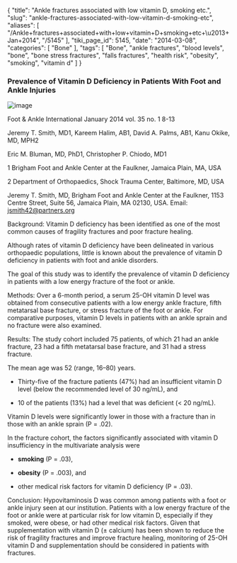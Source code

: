 {
    "title": "Ankle fractures associated with low vitamin D, smoking etc.",
    "slug": "ankle-fractures-associated-with-low-vitamin-d-smoking-etc",
    "aliases": [
        "/Ankle+fractures+associated+with+low+vitamin+D+smoking+etc+\u2013+Jan+2014",
        "/5145"
    ],
    "tiki_page_id": 5145,
    "date": "2014-03-08",
    "categories": [
        "Bone"
    ],
    "tags": [
        "Bone",
        "ankle fractures",
        "blood levels",
        "bone",
        "bone stress fractures",
        "falls fractures",
        "health risk",
        "obesity",
        "smoking",
        "vitamin d"
    ]
}


### Prevalence of Vitamin D Deficiency in Patients With Foot and Ankle Injuries

<img src="https://d378j1rmrlek7x.cloudfront.net/attachments/jpeg/ankle.jpg" alt="image">

Foot & Ankle International January 2014 vol. 35 no. 1 8-13 

Jeremy T. Smith, MD1, Kareem Halim, AB1, David A. Palms, AB1, Kanu Okike, MD, MPH2

Eric M. Bluman, MD, PhD1, Christopher P. Chiodo, MD1

1 Brigham Foot and Ankle Center at the Faulkner, Jamaica Plain, MA, USA

2 Department of Orthopaedics, Shock Trauma Center, Baltimore, MD, USA

Jeremy T. Smith, MD, Brigham Foot and Ankle Center at the Faulkner, 1153 Centre Street, Suite 56, Jamaica Plain, MA 02130, USA. Email: jsmith42@partners.org

Background: Vitamin D deficiency has been identified as one of the most common causes of fragility fractures and poor fracture healing. 

Although rates of vitamin D deficiency have been delineated in various orthopaedic populations, little is known about the prevalence of vitamin D deficiency in patients with foot and ankle disorders. 

The goal of this study was to identify the prevalence of vitamin D deficiency in patients with a low energy fracture of the foot or ankle.

Methods: Over a 6-month period, a serum 25-OH vitamin D level was obtained from consecutive patients with a low energy ankle fracture, fifth metatarsal base fracture, or stress fracture of the foot or ankle. For comparative purposes, vitamin D levels in patients with an ankle sprain and no fracture were also examined.

Results: The study cohort included 75 patients, of which 21 had an ankle fracture, 23 had a fifth metatarsal base fracture, and 31 had a stress fracture. 

The mean age was 52 (range, 16–80) years. 

* Thirty-five of the fracture patients (47%) had an insufficient vitamin D level (below the recommended level of 30 ng/mL), and 

* 10 of the patients (13%) had a level that was deficient (< 20 ng/mL). 

Vitamin D levels were significantly lower in those with a fracture than in those with an ankle sprain (P = .02). 

In the fracture cohort, the factors significantly associated with vitamin D insufficiency in the multivariate analysis were 

*  **smoking**  (P = .03), 

*  **obesity**  (P = .003), and 

* other medical risk factors for vitamin D deficiency (P = .03).

Conclusion: Hypovitaminosis D was common among patients with a foot or ankle injury seen at our institution. Patients with a low energy fracture of the foot or ankle were at particular risk for low vitamin D, especially if they smoked, were obese, or had other medical risk factors. Given that supplementation with vitamin D (± calcium) has been shown to reduce the risk of fragility fractures and improve fracture healing, monitoring of 25-OH vitamin D and supplementation should be considered in patients with fractures.